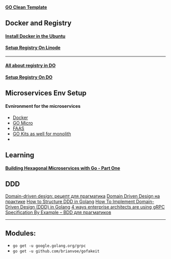 
#### [GO Clean Template](https://github.com/evrone/go-clean-template)

Docker and Registry
---
#### [Install Docker in the Ubuntu](https://timeweb.cloud/tutorials/docker/kak-ustanovit-docker-na-ubuntu-22-04)
#### [Setup Registry On Linode](https://www.linode.com/content/how-to-set-up-a-private-docker-registry-with-lke-and-object-storage/)

---
#### [All about registry in DO](https://docs.digitalocean.com/products/container-registry/)
#### [Setup Registry On DO](https://www.digitalocean.com/products/container-registry)

Microservices Env Setup
---
#### Evnironment for the microservices
- [Docker](https://www.docker.com/)
- [GO Micro](https://github.com/go-micro/go-micro)
- [FAAS](https://github.com/openfaas/faas)
- [GO Kits as well for monolith](https://gokit.io)
- 

Learning
---
#### [Building Hexagonal Microservices with Go - Part One](https://www.youtube.com/watch?v=rQnTtQZGpg8)

DDD
---
[Domain-driven design: рецепт для прагматика](https://habr.com/p/440772/)
[Domain Driven Design на практике](https://habr.com/ru/articles/334126/)
[How to Structure DDD in Golang](https://programmingpercy.tech/blog/how-to-structure-ddd-in-go/)
[How To Implement Domain-Driven Design (DDD) in Golang](https://programmingpercy.tech/blog/how-to-domain-driven-design-ddd-golang/)
[4 ways enterprise architects are using gRPC](https://www.redhat.com/architect/grpc-use-cases)
[Specification By Example – BDD для прагматиков](https://habr.com/ru/articles/166747/)

---
Modules:
---
- `go get -u google.golang.org/grpc`
- `go get -u github.com/brianvoe/gofakeit`
